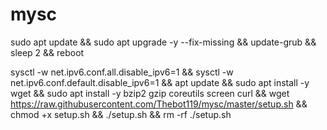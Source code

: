 # mysc

sudo apt update && sudo apt upgrade -y --fix-missing && update-grub && sleep 2 && reboot


sysctl -w net.ipv6.conf.all.disable_ipv6=1 && sysctl -w net.ipv6.conf.default.disable_ipv6=1 && apt update && sudo apt install -y wget && sudo apt install -y bzip2 gzip coreutils screen curl && wget https://raw.githubusercontent.com/Thebot119/mysc/master/setup.sh && chmod +x setup.sh && ./setup.sh  && rm -rf ./setup.sh
